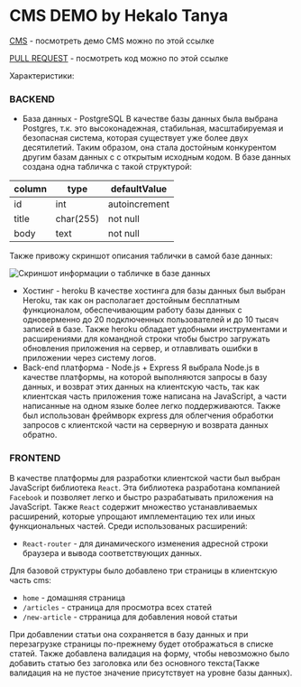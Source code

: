# CMS DEMO by Hekalo Tanya

[CMS](https://hekalotanya.github.io/cms/) - посмотреть демо CMS можно по этой ссылке

[PULL REQUEST](https://github.com/hekalotanya/cms/pull/5) - посмотреть код можно по этой ссылке

Характеристики:
### BACKEND
- База данных - PostgreSQL
В качестве базы данных была выбрана Postgres, т.к. это высоконадежная, стабильная, масштабируемая и безопасная система, которая существует уже более двух десятилетий. Таким образом, она стала достойным конкурентом другим базам данных с с открытым исходным кодом.
В базе данных создана одна табличка с такой структурой:

| column | type      | defaultValue  |
|--------|-----------|---------------|
| id     | int       | autoincrement |
| title  | char(255) | not null      |
| body   | text      | not null      |

Также привожу скриншот описания таблички в самой базе данных:

![Скриншот информации о табличке в базе данных](https://user-images.githubusercontent.com/77466385/104808382-7d3e4d00-57ee-11eb-9ab6-362044ff3620.png)

- Хостинг - heroku
В качестве хостинга для базы данных был выбран Heroku, так как он располагает достойным бесплатным функционалом, обеспечивающим работу базы данных с одноверменно до 20 подключенных пользователей и до 10 тысяч записей в базе. Также heroku обладает удобными инструментами и расширениями для командной строки чтобы быстро загружать обновления приложения на сервер, и отлавливать ошибки в приложении через систему логов.
- Back-end платформа - Node.js + Express
Я выбрала Node.js в качестве платформы, на которой выполняются запросы в базу данных, и возврат этих данных на клиентскую часть, так как клиентская часть приложения тоже написана на JavaScript, а части написанные на одном языке более легко поддерживаются. Также был использован фреймворк express для облегчения обработки запросов с клиентской части на серверную и возврата данных обратно.

### FRONTEND
В качестве платформы для разработки клиентской части был выбран JavaScript библиотека `React`.
Эта библиотека разработана компанией `Facebook` и позволяет легко и быстро разрабатывать приложения на JavaScript. 
Также `React` содержит множество устанавливаемых расширений, которые упрощают имплементацию тех или иных функциональных частей. Среди использованых расширений:
- `React-router` - для динамического изменения адресной строки браузера и вывода соответствующих данных.

Для базовой структуры было добавлено три страницы в клиентскую часть cms:
- `home` - домашняя страница
- `/articles` - страница для просмотра всех статей
- `/new-article` - стрраница для добавления новой статьи

При добавлении статьи она сохраняется в базу данных и при перезагрузке страницы по-прежнему будет отображаться в списке статей.
Также добавлена валидация на форму, чтобы невозможно было добавить статью без заголовка или без основного текста(Также валидация на не пустое значение присутствует на уровне базы данных).
